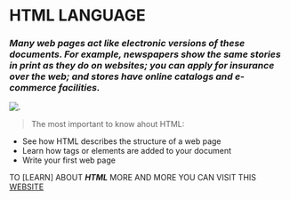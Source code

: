 # HTML LANGUAGE 

### *Many web pages act like electronic versions of these documents. For example, newspapers show the same stories in print as they do on websites; you can apply for insurance over the web; and stores have online catalogs and e-commerce facilities.*

![.](https://www.tutorialrepublic.com/lib/images/html-illustration.png)

> The most important to know ahout HTML:
- See how HTML describes the structure of a web page
- Learn how tags or elements are added to your document
- Write your first web page

TO [LEARN] ABOUT ***HTML*** MORE AND MORE YOU CAN VISIT THIS [WEBSITE](https://www.w3schools.com/html/)